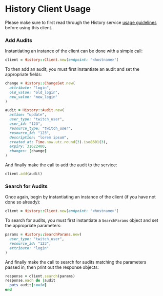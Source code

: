 # History Client Usage

Please make sure to first read through the History service [usage guidelines](https://git-aws.internal.justin.tv/foundation/history-service/blob/master/doc/usage.md) before using this client.

### Add Audits
Instantiating an instance of the client can be done with a simple call:

```ruby
client = History::Client.new(endpoint: "<hostname>")
```

To then add an audit, you must first instantiate an audit and set the appropriate fields:

```ruby
change = History::ChangeSet.new(
  attribute: "login",
  old_value: "old_login",
  new_value: "new_login"
)

audit = History::Audit.new(
  action: "update",
  user_type: "twitch_user",
  user_id: "123",
  resource_type: "twitch_user",
  resource_id: "123",
  description: "lorem ipsum",
  created_at: Time.now.utc.round(3).iso8601(3),
  expiry: 31622400,
  changes: [change]
)
```

And finally make the call to add the audit to the service:

```ruby
client.add(audit)
```

### Search for Audits
Once again, begin by instantiating an instance of the client (if you have not done so already):

```ruby
client = History::Client.new(endpoint: "<hostname>")
```

To search for audits, you must first instantiate a `SearchParams` object and set the appropriate parameters:

```ruby
params = History::SearchParams.new(
  user_type: "twitch_user",
  resource_id: "123",
  attribute: "login"
)
```

And finally make the call to search for audits matching the parameters passed in, then print out the response objects:

```ruby
response = client.search(params)
response.each do |audit
  puts audit[:uuid]
end
```


